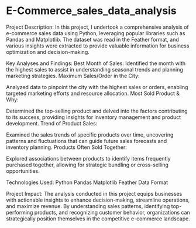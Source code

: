 # E-Commerce_sales_data_analysis

Project Description:
In this project, I undertook a comprehensive analysis of e-commerce sales data using Python, leveraging popular libraries such as Pandas and Matplotlib. The dataset was read in the Feather format, and various insights were extracted to provide valuable information for business optimization and decision-making.

Key Analyses and Findings:
Best Month of Sales:
Identified the month with the highest sales to assist in understanding seasonal trends and planning marketing strategies.
Maximum Sales/Order in the City:

Analyzed data to pinpoint the city with the highest sales or orders, enabling targeted marketing efforts and resource allocation.
Most Sold Product & Why:

Determined the top-selling product and delved into the factors contributing to its success, providing insights for inventory management and product development.
Trend of Product Sales:

Examined the sales trends of specific products over time, uncovering patterns and fluctuations that can guide future sales forecasts and inventory planning.
Products Often Sold Together:

Explored associations between products to identify items frequently purchased together, allowing for strategic bundling or cross-selling opportunities.

Technologies Used:
Python
Pandas
Matplotlib
Feather Data Format

Project Impact:
The analysis conducted in this project equips businesses with actionable insights to enhance decision-making, streamline operations, and maximize revenue. By understanding sales patterns, identifying top-performing products, and recognizing customer behavior, organizations can strategically position themselves in the competitive e-commerce landscape.
